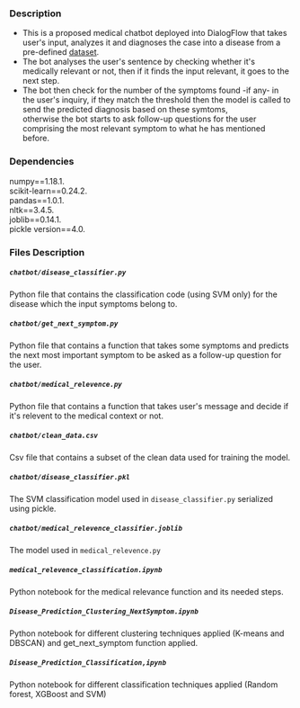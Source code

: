 ### Description
* This is a proposed medical chatbot deployed into DialogFlow that takes user's input, analyzes it and diagnoses the case into a disease from a pre-defined [dataset](https://www.kaggle.com/itachi9604/disease-symptom-description-dataset?select=symptom_precaution.csv).
* The bot analyses the user's sentence by checking whether it's medically relevant or not, then if it finds the input relevant, it goes to the next step.
* The bot then check for the number of the symptoms found -if any- in the user's inquiry, if they match the threshold then the model is called to send the predicted diagnosis based on these symtoms,\
otherwise the bot starts to ask follow-up questions for the user comprising the most relevant symptom to what he has mentioned before.

### Dependencies

numpy==1.18.1.\
scikit-learn==0.24.2.\
pandas==1.0.1.\
nltk==3.4.5.\
joblib==0.14.1.\
pickle version==4.0.

### Files Description

##### `chatbot/disease_classifier.py`
Python file that contains the classification code (using SVM only) for the disease which the input symptoms belong to.

##### `chatbot/get_next_symptom.py` 
Python file that contains a function that takes some symptoms and predicts the next most important symptom to be asked as a follow-up question for the user.
##### `chatbot/medical_relevence.py` 
Python file that contains a function that takes user's message and decide if it's relevent to the medical context or not.

##### `chatbot/clean_data.csv`
Csv file that contains a subset of the clean data used for training the model.

##### `chatbot/disease_classifier.pkl`
The SVM classification model used in `disease_classifier.py` serialized using pickle.

##### `chatbot/medical_relevence_classifier.joblib`
The model used in `medical_relevence.py`

##### `medical_relevence_classification.ipynb`
Python notebook for the medical relevance function and its needed steps.

##### `Disease_Prediction_Clustering_NextSymptom.ipynb`
Python notebook for different clustering techniques applied (K-means and DBSCAN) and get_next_symptom function applied.

##### `Disease_Prediction_Classification,ipynb`
Python notebook for different classification techniques applied (Random forest, XGBoost and SVM)


